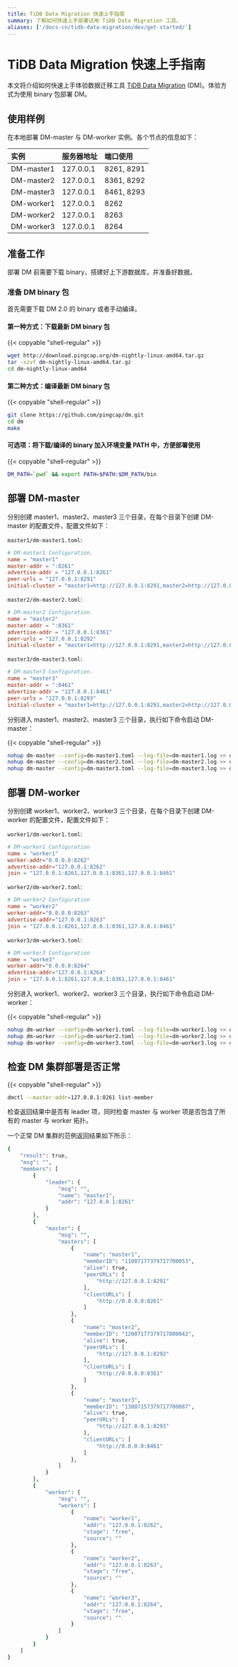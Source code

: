 ```yaml
---
title: TiDB Data Migration 快速上手指南
summary: 了解如何快速上手部署试用 TiDB Data Migration 工具。
aliases: ['/docs-cn/tidb-data-migration/dev/get-started/']
---
```


# TiDB Data Migration 快速上手指南

本文将介绍如何快速上手体验数据迁移工具 [TiDB Data Migration](https://github.com/pingcap/dm) (DM)。体验方式为使用 binary 包部署 DM。

## 使用样例

在本地部署 DM-master 与 DM-worker 实例。各个节点的信息如下：

| 实例        | 服务器地址   | 端口使用 |
| :---------- | :----------- | :----------- |
| DM-master1 | 127.0.0.1 | 8261, 8291 |
| DM-master2 | 127.0.0.1 | 8361, 8292 |
| DM-master3 | 127.0.0.1 | 8461, 8293 |
| DM-worker1 | 127.0.0.1 | 8262 |
| DM-worker2 | 127.0.0.1 | 8263 |
| DM-worker3 | 127.0.0.1 | 8264 |

## 准备工作

部署 DM 前需要下载 binary，搭建好上下游数据库，并准备好数据。

### 准备 DM binary 包

首先需要下载 DM 2.0 的 binary 或者手动编译。

#### 第一种方式：下载最新 DM binary 包

{{< copyable "shell-regular" >}}

```bash
wget http://download.pingcap.org/dm-nightly-linux-amd64.tar.gz
tar -xzvf dm-nightly-linux-amd64.tar.gz
cd dm-nightly-linux-amd64
```

#### 第二种方式：编译最新 DM binary 包

{{< copyable "shell-regular" >}}

```bash
git clone https://github.com/pingcap/dm.git
cd dm
make
```

#### 可选项：将下载/编译的 binary 加入环境变量 PATH 中，方便部署使用

{{< copyable "shell-regular" >}}

```bash
DM_PATH=`pwd` && export PATH=$PATH:$DM_PATH/bin
```

## 部署 DM-master

分别创建 master1、master2、master3 三个目录，在每个目录下创建 DM-master 的配置文件，配置文件如下：

`master1/dm-master1.toml`:

```toml
# DM-master1 Configuration.
name = "master1"
master-addr = ":8261"
advertise-addr = "127.0.0.1:8261"
peer-urls = "127.0.0.1:8291"
initial-cluster = "master1=http://127.0.0.1:8291,master2=http://127.0.0.1:8292,master3=http://127.0.0.1:8293"
```

`master2/dm-master2.toml`:

```toml
# DM-master2 Configuration.
name = "master2"
master-addr = ":8361"
advertise-addr = "127.0.0.1:8361"
peer-urls = "127.0.0.1:8292"
initial-cluster = "master1=http://127.0.0.1:8291,master2=http://127.0.0.1:8292,master3=http://127.0.0.1:8293"
```

`master3/dm-master3.toml`:

```toml
# DM-master3 Configuration.
name = "master3"
master-addr = ":8461"
advertise-addr = "127.0.0.1:8461"
peer-urls = "127.0.0.1:8293"
initial-cluster = "master1=http://127.0.0.1:8291,master2=http://127.0.0.1:8292,master3=http://127.0.0.1:8293"
```

分别进入 master1、master2、master3 三个目录，执行如下命令启动 DM-master：

{{< copyable "shell-regular" >}}

```bash
nohup dm-master --config=dm-master1.toml --log-file=dm-master1.log >> dm-master1.log 2>&1 &
nohup dm-master --config=dm-master2.toml --log-file=dm-master2.log >> dm-master2.log 2>&1 &
nohup dm-master --config=dm-master3.toml --log-file=dm-master3.log >> dm-master3.log 2>&1 &
```

## 部署 DM-worker

分别创建 worker1、worker2、worker3 三个目录，在每个目录下创建 DM-worker 的配置文件，配置文件如下：

`worker1/dm-worker1.toml`:

```toml
# DM-worker1 Configuration
name = "worker1"
worker-addr="0.0.0.0:8262"
advertise-addr="127.0.0.1:8262"
join = "127.0.0.1:8261,127.0.0.1:8361,127.0.0.1:8461"
```

`worker2/dm-worker2.toml`:

```toml
# DM-worker2 Configuration
name = "worker2"
worker-addr="0.0.0.0:8263"
advertise-addr="127.0.0.1:8263"
join = "127.0.0.1:8261,127.0.0.1:8361,127.0.0.1:8461"
```

`worker3/dm-worker3.toml`:

```toml
# DM-worker3 Configuration
name = "worke3"
worker-addr="0.0.0.0:8264"
advertise-addr="127.0.0.1:8264"
join = "127.0.0.1:8261,127.0.0.1:8361,127.0.0.1:8461"
```

分别进入 worker1、worker2、worker3 三个目录，执行如下命令启动 DM-worker：

{{< copyable "shell-regular" >}}

```bash
nohup dm-worker --config=dm-worker1.toml --log-file=dm-worker1.log >> dm-worker1.log 2>&1 &
nohup dm-worker --config=dm-worker2.toml --log-file=dm-worker2.log >> dm-worker2.log 2>&1 &
nohup dm-worker --config=dm-worker3.toml --log-file=dm-worker3.log >> dm-worker3.log 2>&1 &
```

## 检查 DM 集群部署是否正常

{{< copyable "shell-regular" >}}

```bash
dmctl --master-addr=127.0.0.1:8261 list-member
```

检查返回结果中是否有 leader 项，同时检查 master 与 worker 项是否包含了所有的 master 与 worker 拓扑。

一个正常 DM 集群的范例返回结果如下所示：

```bash
{
    "result": true,
    "msg": "",
    "members": [
        {
            "leader": {
                "msg": "",
                "name": "master1",
                "addr": "127.0.0.1:8261"
            }
        },
        {
            "master": {
                "msg": "",
                "masters": [
                    {
                        "name": "master1",
                        "memberID": "11007177379717700053",
                        "alive": true,
                        "peerURLs": [
                            "http://127.0.0.1:8291"
                        ],
                        "clientURLs": [
                            "http://0.0.0.0:8261"
                        ]
                    },
                    {
                        "name": "master2",
                        "memberID": "12007177379717800042",
                        "alive": true,
                        "peerURLs": [
                            "http://127.0.0.1:8292"
                        ],
                        "clientURLs": [
                            "http://0.0.0.0:8361"
                        ]
                    },
                    {
                        "name": "master3",
                        "memberID": "13007157379717700087",
                        "alive": true,
                        "peerURLs": [
                            "http://127.0.0.1:8293"
                        ],
                        "clientURLs": [
                            "http://0.0.0.0:8461"
                        ]
                    },
                ]
            }
        },
        {
            "worker": {
                "msg": "",
                "workers": [
                    {
                        "name": "worker1",
                        "addr": "127.0.0.1:8262",
                        "stage": "free",
                        "source": ""
                    },
                    {
                        "name": "worker2",
                        "addr": "127.0.0.1:8263",
                        "stage": "free",
                        "source": ""
                    },
                    {
                        "name": "worker3",
                        "addr": "127.0.0.1:8264",
                        "stage": "free",
                        "source": ""
                    }
                ]
            }
        }
    ]
}
```
